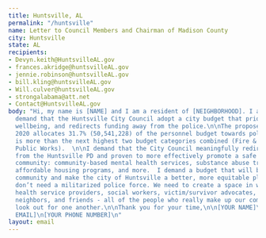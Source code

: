 ```yaml
---
title: Huntsville, AL
permalink: "/huntsville"
name: Letter to Council Members and Chairman of Madison County
city: Huntsville
state: AL
recipients:
- Devyn.keith@HuntsvilleAL.gov
- frances.akridge@huntsvilleAL.gov
- jennie.robinson@huntsvilleAL.gov
- bill.kling@huntsvilleAL.gov
- Will.culver@huntsvilleAL.gov
- strongalabama@att.net
- Contact@HuntsvilleAL.gov
body: "Hi, my name is [NAME] and I am a resident of [NEIGHBORHOOD]. I am writing to
  demand that the Huntsville City Council adopt a city budget that prioritizes community
  wellbeing, and redirects funding away from the police.\n\nThe proposed budget for
  2020 allocates 31.7% (50,541,228) of the personnel budget towards police.  This
  is more than the next highest two budget categories combined (Fire & Rescue and
  Public Works).  \n\nI demand that the City Council meaningfully redirect money away
  from the Huntsville PD and proven to more effectively promote a safe and equitable
  community: community-based mental health services, substance abuse treatment services,
  affordable housing programs, and more.  I demand a budget that will benefit the
  community and make the city of Huntsville a better, more equitable place to live.\n\nWe
  don’t need a militarized police force. We need to create a space in which more mental
  health service providers, social workers, victim/survivor advocates, religious leaders,
  neighbors, and friends - all of the people who really make up our community - can
  look out for one another.\n\nThank you for your time,\n\n[YOUR NAME]\n[YOUR ADDRESS]\n[YOUR
  EMAIL]\n[YOUR PHONE NUMBER]\n"
layout: email
---
```


